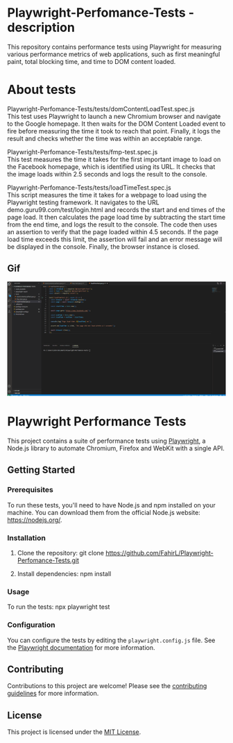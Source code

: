 # Playwright-Perfomance-Tests - description
This repository contains performance tests using Playwright for measuring various performance metrics of web applications, such as first meaningful paint, total blocking time, and time to DOM content loaded.

# About tests
Playwright-Perfomance-Tests/tests/domContentLoadTest.spec.js  
This test uses Playwright to launch a new Chromium browser and navigate to the Google homepage. It then waits for the DOM Content Loaded event to fire before measuring the time it took to reach that point. Finally, it logs the result and checks whether the time was within an acceptable range.

Playwright-Perfomance-Tests/tests/fmp-test.spec.js  
This test measures the time it takes for the first important image to load on the Facebook homepage, which is identified using its URL. It checks that the image loads within 2.5 seconds and logs the result to the console.

Playwright-Perfomance-Tests/tests/loadTimeTest.spec.js  
This script measures the time it takes for a webpage to load using the Playwright testing framework. It navigates to the URL demo.guru99.com/test/login.html and records the start and end times of the page load. It then calculates the page load time by subtracting the start time from the end time, and logs the result to the console.
The code then uses an assertion to verify that the page loaded within 4.5 seconds. If the page load time exceeds this limit, the assertion will fail and an error message will be displayed in the console.
Finally, the browser instance is closed.

## Gif
![Alt Text](https://raw.githubusercontent.com/FahirL/Playwright-Perfomance-Tests/master/gif/playwright-perfomance-tests.gif)
# Playwright Performance Tests

This project contains a suite of performance tests using [Playwright](https://playwright.dev/), a Node.js library to automate Chromium, Firefox and WebKit with a single API.

## Getting Started

### Prerequisites

To run these tests, you'll need to have Node.js and npm installed on your machine. You can download them from the official Node.js website: https://nodejs.org/.

### Installation

1. Clone the repository:
git clone https://github.com/FahirL/Playwright-Perfomance-Tests.git

2. Install dependencies:
npm install

### Usage

To run the tests:
npx playwright test
### Configuration

You can configure the tests by editing the `playwright.config.js` file. See the [Playwright documentation](https://playwright.dev/docs/test-configuration/) for more information.

## Contributing

Contributions to this project are welcome! Please see the [contributing guidelines](CONTRIBUTING.md) for more information.

## License

This project is licensed under the [MIT License](LICENSE).
